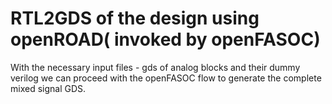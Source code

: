 # RTL2GDS of the design using openROAD( invoked by openFASOC)

With the necessary input files - gds of analog blocks and their dummy verilog we can proceed with the openFASOC flow to generate the complete mixed signal GDS.
